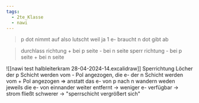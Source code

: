 ```yaml
---
tags:
  - 2te_Klasse
  - nawi
---
```

> p dot nimmt auf also lutscht weil ja 1 e- braucht 
> n dot gibt ab

> durchlass richtung + bei p seite - bei n seite 
> sperr richtung - bei p seite + bei n seite

![[nawi test halbleiterkram 28-04-2024-14.excalidraw]]
Sperrichtung 
Löcher der p Schicht werden vom - Pol angezogen, die e- der n Schicht werden vom + Pol angezogen 
⇒ anstatt das e- von p nach n wandern weden jeweils die e- von einnander weiter entfernt → weniger e- verfügbar → strom fließt schwerer → "sperrschicht vergrößert sich"
